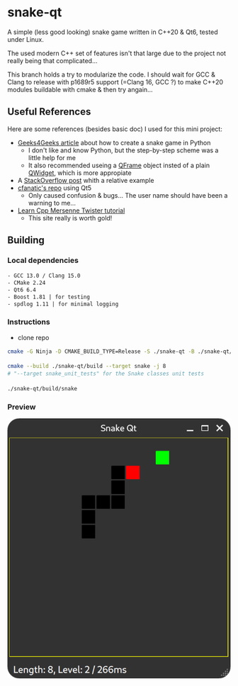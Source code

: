 # snake-qt

A simple (less good looking) snake game written in C++20 & Qt6, tested under Linux.

The used modern C++ set of features isn't that large due to the project not really being that complicated...

This branch holds a try to modularize the code. I should wait for GCC & Clang to release with p1689r5 support (=Clang 16, GCC ?) to make C++20 modules buildable with cmake & then try angain...

## Useful References

Here are some references (besides basic doc) I used for this mini project:
- [Geeks4Geeks article](https://www.geeksforgeeks.org/pyqt5-snake-game/) about how to create a snake game in Python
  - I don't like and know Python, but the step-by-step scheme was a little help for me
  - It also recommended useing a [QFrame](https://doc.qt.io/qt-6/qframe.html) object insted of a plain [QWidget](https://doc.qt.io/qt-6/qwidget.html), which is more appropiate
- A [StackOverflow post](https://stackoverflow.com/questions/3309708/draw-in-a-qframe-on-clicking-a-button) whith a relative example
- [cfanatic's repo](https://github.com/cfanatic/qt-snake) using Qt5
  - Only caused confusion & bugs... The user name should have been a warning to me...
- [Learn Cpp Mersenne Twister tutorial](https://www.learncpp.com/cpp-tutorial/generating-random-numbers-using-mersenne-twister/)
  - This site really is worth gold!

## Building

### Local dependencies

```
- GCC 13.0 / Clang 15.0
- CMake 2.24
- Qt6 6.4
- Boost 1.81 | for testing
- spdlog 1.11 | for minimal logging
```

### Instructions

- clone repo

```bash
cmake -G Ninja -D CMAKE_BUILD_TYPE=Release -S ./snake-qt -B ./snake-qt/build snake

cmake --build ./snake-qt/build --target snake -j 8
# "--target snake_unit_tests" for the Snake classes unit tests

./snake-qt/build/snake
```
### Preview

![Preview Picture - What a beauty!|400](.preview/Screenshot%20from%202023-03-19%2000-10-59.png)
